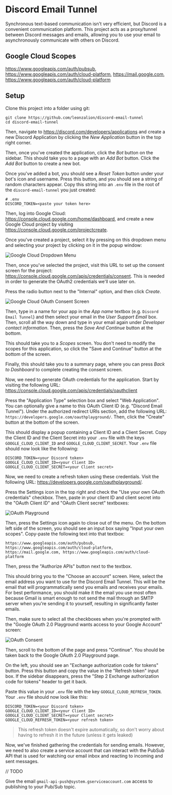 # Discord Email Tunnel

Synchronous text-based communication isn't very efficient, but Discord is a convenient communication platform. This project acts as a proxy/tunnel between Discord messages and emails, allowing you to use your email to asynchronously communicate with others on Discord.

## Google Cloud Scopes

https://www.googleapis.com/auth/pubsub, https://www.googleapis.com/auth/cloud-platform, https://mail.google.com, https://www.googleapis.com/auth/cloud-platform

## Setup

Clone this project into a folder using git:

```shell
git clone https://github.com/leonzalion/discord-email-tunnel
cd discord-email-tunnel
```

Then, navigate to <https://discord.com/developers/applications> and create a new Discord Application by clicking the *New Application* button in the top right corner.

Then, once you've created the application, click the *Bot* button on the sidebar. This should take you to a page with an *Add Bot* button. Click the *Add Bot* button to create a new bot.

Once you've added a bot, you should see a *Reset Token* button under your bot's icon and username. Press this button, and you should see a string of random characters appear. Copy this string into an `.env` file in the root of the `discord-email-tunnel` you just created:

```env
# .env
DISCORD_TOKEN=<paste your token here>
```

Then, log into Google Cloud: <https://console.cloud.google.com/home/dashboard>, and create a new Google Cloud project by visiting <https://console.cloud.google.com/projectcreate>.

Once you've created a project, select it by pressing on this dropdown menu and selecting your project by clicking on it in the popup window:

![Google Cloud Dropdown Menu](assets/google-cloud-dropdown.png)

Then, once you've selected the project, visit this URL to set up the consent screen for the project: <https://console.cloud.google.com/apis/credentials/consent>. This is needed in order to generate the OAuth2 credentials we'll use later on.

Press the radio button next to the "Internal" option, and then click *Create*.

![Google Cloud OAuth Consent Screen](assets/google-cloud-oauth-consent-screen.png)

Then, type in a name for your app in the *App name* textbox (e.g. `Discord Email Tunnel`) and then select your email in the *User Support Email* box. Then, scroll all the way down and type in your email again under *Developer contact information*. Then, press the *Save And Continue* button at the bottom.

This should take you to a *Scopes* screen. You don't need to modify the scopes for this application, so click the "Save and Continue" button at the bottom of the screen.

Finally, this should take you to a summary page, where you can press *Back to Dashboard* to complete creating the consent screen.

Now, we need to generate OAuth credentials for the application. Start by visiting the following URL: <https://console.cloud.google.com/apis/credentials/oauthclient>

Press the "Application Type" selection box and select "Web Application". You can optionally give a name to this OAuth Client ID (e.g. "Discord Email Tunnel"). Under the authorized redirect URIs section, add the following URL: `https://developers.google.com/oauthplayground/`. Then, click the "Create" button at the bottom of the screen.

This should display a popup containing a Client ID and a Client Secret. Copy the Client ID and the Client Secret into your `.env` file with the keys `GOOGLE_CLOUD_CLIENT_ID` and `GOOGLE_CLOUD_CLIENT_SECRET`. Your `.env` file should now look like the following:

```env
DISCORD_TOKEN=<your Discord token>
GOOGLE_CLOUD_CLIENT_ID=<your Client ID>
GOOGLE_CLOUD_CLIENT_SECRET=<your Client secret>
```

Now, we need to create a refresh token using these credentials. Visit the following URL: <https://developers.google.com/oauthplayground/>.

Press the Settings icon in the top right and check the "Use your own OAuth credentials" checkbox. Then, paste in your client ID and client secret into the "OAuth Client ID" and "OAuth Client secret" textboxes:

![OAuth Playground](assets/google-cloud-oauth-playground.png)

Then, press the Settings icon again to close out of the menu. On the bottom left side of the screen, you should see an input box saying "Input your own scopes". Copy-paste the following text into that textbox:

```text
https://www.googleapis.com/auth/pubsub, https://www.googleapis.com/auth/cloud-platform, https://mail.google.com, https://www.googleapis.com/auth/cloud-platform
```

Then, press the "Authorize APIs" button next to the textbox.

This should bring you to the "Choose an account" screen. Here, select the email address you want to use for the Discord Email Tunnel. This will be the email that will programmatically send you emails and receives your emails. For best performance, you should make it the email you use most often because Gmail is smart enough to not send the mail through an SMTP server when you're sending it to yourself, resulting in significantly faster emails.

Then, make sure to select all the checkboxes when you're prompted with the "Google OAuth 2.0 Playground wants access to your Google Account" screen:

![OAuth Consent](assets/oauth-consent.png)

Then, scroll to the bottom of the page and press "Continue". You should be taken back to the Google OAuth 2.0 Playground page.

On the left, you should see an "Exchange authorization code for tokens" button. Press this button and copy the value in the "Refresh token" input box. If the sidebar disappears, press the "Step 2 Exchange authorization code for tokens" header to get it back.

Paste this value in your `.env` file with the key `GOOGLE_CLOUD_REFRESH_TOKEN`. Your `.env` file should now look like this:

```text
DISCORD_TOKEN=<your Discord token>
GOOGLE_CLOUD_CLIENT_ID=<your Client ID>
GOOGLE_CLOUD_CLIENT_SECRET=<your Client secret>
GOOGLE_CLOUD_REFRESH_TOKEN=<your refresh token>
```

> This refresh token doesn't expire automatically, so don't worry about having to refresh it in the future (unless it gets leaked)

Now, we've finished gathering the credentials for sending emails. However, we need to also create a service account that can interact with the PubSub API that is used for watching our email inbox and reacting to incoming and sent messages.

// TODO

Give the email `gmail-api-push@system.gserviceaccount.com` access to publishing to your Pub/Sub topic.
